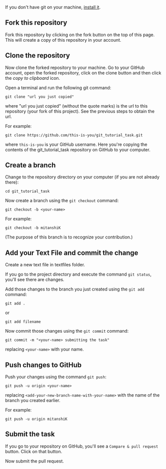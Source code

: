 If you don't have git on your machine, [install it]( https://help.github.com/articles/set-up-git/).

## Fork this repository

Fork this repository by clicking on the fork button on the top of this page.
This will create a copy of this repository in your account.

## Clone the repository

Now clone the forked repository to your machine. Go to your GitHub account, open the forked repository, click on the clone button and then click the *copy to clipboard* icon.

Open a terminal and run the following git command:

```
git clone "url you just copied"
```
where "url you just copied" (without the quote marks) is the url to this repository (your fork of this project). See the previous steps to obtain the url.

For example:
```
git clone https://github.com/this-is-you/git_tutorial_task.git
```
where `this-is-you` is your GitHub username. Here you're copying the contents of the git_tutorial_task repository on GitHub to your computer.

## Create a branch

Change to the repository directory on your computer (if you are not already there):

```
cd git_tutorial_task
```
Now create a branch using the `git checkout` command:
```
git checkout -b <your-name>
```

For example:
```
git checkout -b mitanshiK
```
(The purpose of this branch is to recognize your contribution.)

## Add your Text File and commit the change

Create a new text file in textfiles folder.


If you go to the project directory and execute the command `git status`, you'll see there are changes.


Add those changes to the branch you just created using the `git add` command:

```
git add .
```
or<br/>

```
git add filename

```

Now commit those changes using the `git commit` command:
```
git commit -m "<your-name> submitting the task"
```
replacing `<your-name>` with your name.

## Push changes to GitHub

Push your changes using the command `git push`:
```
git push -u origin <your-name>
```
replacing `<add-your-new-branch-name-with-your-name>` with the name of the branch you created earlier.

For example:
```
git push -u origin mitanshiK
```

## Submit the task

If you go to your repository on GitHub, you'll see a  `Compare & pull request` button. Click on that button.

Now submit the pull request.


